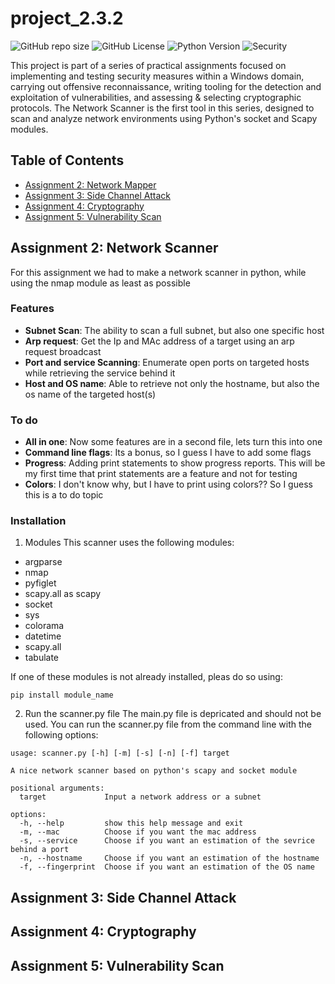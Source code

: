 # project_2.3.2

![GitHub repo size](https://img.shields.io/github/repo-size/mrliber8/project_2.3.2)
![GitHub License](https://img.shields.io/github/license/mrliber8/project_2.3.2)
![Python Version](https://img.shields.io/badge/python-3.x-blue.svg)
![Security](https://img.shields.io/badge/security-network%20scanning-blueviolet)

This project is part of a series of practical assignments focused on implementing and testing security measures within a Windows domain, carrying out offensive reconnaissance, writing tooling for the detection and exploitation of vulnerabilities, and assessing & selecting cryptographic protocols. The Network Scanner is the first tool in this series, designed to scan and analyze network environments using Python's socket and Scapy modules.

## Table of Contents
- [Assignment 2: Network Mapper](#assignment-2-network-scanner)
- [Assignment 3: Side Channel Attack](#assignment-3-side-channel-attack)
- [Assignment 4: Cryptography](#assignment-4-cryptography)
- [Assignment 5: Vulnerability Scan](#assignment-5-vulnerability-scan)

## Assignment 2: Network Scanner
For this assignment we had to make a network scanner in python, while using the nmap module as least as possible

### Features
- **Subnet Scan**: The ability to scan a full subnet, but also one specific host
- **Arp request**: Get the Ip and MAc address of a target using an arp request broadcast
- **Port and service Scanning**: Enumerate open ports on targeted hosts while retrieving the service behind it
- **Host and OS name**: Able to retrieve not only the hostname, but also the os name of the targeted host(s)

### To do
- **All in one**: Now some features are in a second file, lets turn this into one
- **Command line flags**: Its a bonus, so I guess I have to add some flags
- **Progress**: Adding print statements to show progress reports. This will be my first time that print statements are a feature and not for testing
- **Colors**: I don't know why, but I have to print using colors?? So I guess this is a to do topic

### Installation
1. Modules
This scanner uses the following modules:
* argparse
* nmap
* pyfiglet
* scapy.all as scapy
* socket
* sys
* colorama
* datetime
* scapy.all
* tabulate

If one of these modules is not already installed, pleas do so using:
```
pip install module_name
```

2. Run the scanner.py file
The main.py file is depricated and should not be used. You can run the scanner.py file from the command line with the following options:
```
usage: scanner.py [-h] [-m] [-s] [-n] [-f] target

A nice network scanner based on python's scapy and socket module

positional arguments:
  target             Input a network address or a subnet

options:
  -h, --help         show this help message and exit
  -m, --mac          Choose if you want the mac address
  -s, --service      Choose if you want an estimation of the sevrice behind a port
  -n, --hostname     Choose if you want an estimation of the hostname
  -f, --fingerprint  Choose if you want an estimation of the OS name
```


## Assignment 3: Side Channel Attack

## Assignment 4: Cryptography

## Assignment 5: Vulnerability Scan
